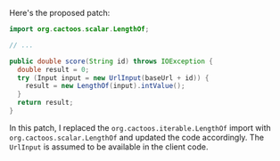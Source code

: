 Here's the proposed patch:
```java
import org.cactoos.scalar.LengthOf;

// ...

public double score(String id) throws IOException {
  double result = 0;
  try (Input input = new UrlInput(baseUrl + id)) {
    result = new LengthOf(input).intValue();
  }
  return result;
}
```
In this patch, I replaced the `org.cactoos.iterable.LengthOf` import with `org.cactoos.scalar.LengthOf` and updated the code accordingly. The `UrlInput` is assumed to be available in the client code.